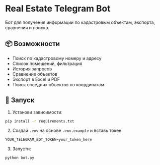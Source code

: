 # Real Estate Telegram Bot

Бот для получения информации по кадастровым объектам, экспорта, сравнения и поиска.

## 📦 Возможности
- Поиск по кадастровому номеру и адресу
- Список помещений, фильтрация
- История запросов
- Сравнение объектов
- Экспорт в Excel и PDF
- Поиск соседних объектов по координатам

## 🚀 Запуск

1. Установи зависимости:
```bash
pip install -r requirements.txt
```

2. Создай `.env` на основе `.env.example` и вставь токен:
```
YOUR_TELEGRAM_BOT_TOKEN=your_token_here
```

3. Запусти:
```bash
python bot.py
```
